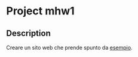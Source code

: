 # Project mhw1

## Description
Creare un sito web che prende spunto da [esempio](https://irving-fluid-demo-it.squarespace.com/).


